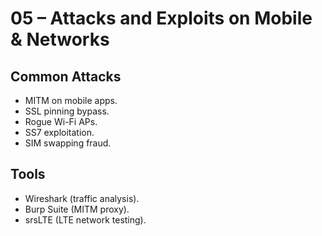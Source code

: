 # 05 – Attacks and Exploits on Mobile & Networks

## Common Attacks
- MITM on mobile apps.  
- SSL pinning bypass.  
- Rogue Wi-Fi APs.  
- SS7 exploitation.  
- SIM swapping fraud.  

## Tools
- Wireshark (traffic analysis).  
- Burp Suite (MITM proxy).  
- srsLTE (LTE network testing).  
